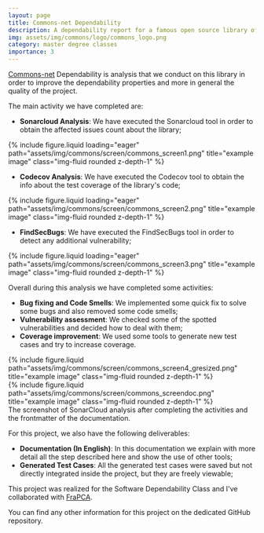 ```yaml
---
layout: page
title: Commons-net Dependability
description: A dependability report for a famous open source library of the Apache Commons project.
img: assets/img/commons/logo/commons_logo.png
category: master degree classes
importance: 3
---
```


<a href="https://github.com/Tensa53/commons-net">Commons-net</a> Dependability is analysis that we conduct on this library in order to improve the dependability properties
and more in general the quality of the project.

The main activity we have completed are:

- **Sonarcloud Analysis**: We have executed the Sonarcloud tool in order to obtain the affected issues count about the library;

<div class="row">
    <div class="col-sm mt-3 mt-md-0">
        {% include figure.liquid loading="eager" path="assets/img/commons/screen/commons_screen1.png" title="example image" class="img-fluid rounded z-depth-1" %}
    </div>
</div>

- **Codecov Analysis**: We have executed the Codecov tool to obtain the info about the test coverage of the library's code;

<div class="row">
    <div class="col-sm mt-3 mt-md-0">
        {% include figure.liquid loading="eager" path="assets/img/commons/screen/commons_screen2.png" title="example image" class="img-fluid rounded z-depth-1" %}
    </div>
</div>

- **FindSecBugs**: We have executed the FindSecBugs tool in order to detect any additional vulnerability;

<div class="row">
    <div class="col-sm mt-3 mt-md-0">
        {% include figure.liquid loading="eager" path="assets/img/commons/screen/commons_screen3.png" title="example image" class="img-fluid rounded z-depth-1" %}
    </div>
</div>

Overall during this analysis we have completed some activities:
- **Bug fixing and Code Smells**: We implemented some quick fix to solve some bugs and also removed some code smells;
- **Vulnerability assessment**: We checked some of the spotted vulnerabilities and decided how to deal with them;
- **Coverage improvement**: We used some tools to generate new test cases and try to increase coverage.

<div class="row justify-content-sm-center">
    <div class="col-sm-8 mt-3 mt-md-0">
        {% include figure.liquid path="assets/img/commons/screen/commons_screen4_gresized.png" title="example image" class="img-fluid rounded z-depth-1" %}
    </div>
    <div class="col-sm-4 mt-3 mt-md-0">
        {% include figure.liquid path="assets/img/commons/screen/commons_screendoc.png" title="example image" class="img-fluid rounded z-depth-1" %}
    </div>
</div>
<div class="caption">
    The screenshot of SonarCloud analysis after completing the activities and the frontmatter of the documentation.
</div>

For this project, we also have the following deliverables:
- **Documentation (In English)**: In this documentation we explain with more detail all the step described here and show the use of other tools;
- **Generated Test Cases**: All the generated test cases were saved but not directly integrated inside the project, but they are freely viewable;

This project was realized for the Software Dependability Class and I've collaborated with <a href="https://github.com/FraPCA">FraPCA</a>.

You can find any other information for this project on the dedicated GitHub repository.